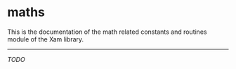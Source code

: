 # maths

This is the documentation of the math related constants and routines module of the Xam library.

---

*TODO*
